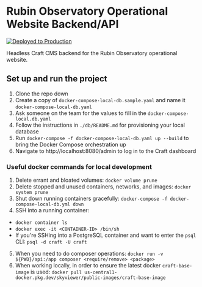 # Rubin Observatory Operational Website Backend/API

[![Deployed to Production](https://github.com/lsst-epo/rubin-obs-api/actions/workflows/build-and-push.yaml/badge.svg)](https://github.com/lsst-epo/rubin-obs-api/actions/workflows/build-and-push.yaml)

Headless Craft CMS backend for the Rubin Observatory operational website.

## Set up and run the project

1. Clone the repo down
2. Create a copy of `docker-compose-local-db.sample.yaml` and name it `docker-compose-local-db.yaml`
3. Ask someone on the team for the values to fill in the `docker-compose-local.db.yaml`
4. Follow the instructions in `./db/README.md` for provisioning your local database
5. Run `docker-compose -f docker-compose-local-db.yaml up --build` to bring the Docker Compose orchestration up
6. Navigate to http://localhost:8080/admin to log in to the Craft dashboard

### Useful docker commands for local development

1. Delete errant and bloated volumes: `docker volume prune`
2. Delete stopped and unused containers, networks, and images: `docker system prune`
2. Shut down running containers gracefully: `docker-compose -f docker-compose-local-db.yml down`
3. SSH into a running container:
* `docker container ls`
* `docker exec -it <CONTAINER-ID> /bin/sh`
* If you're SSHing into a PostgreSQL container and want to enter the `psql` CLI: `psql -d craft -U craft`
5. When you need to do composer operations: `docker run -v ${PWD}/api:/app composer <require/remove> <package>`
7. When working locally, in order to ensure the latest docker `craft-base-image` is used: `docker pull us-central1-docker.pkg.dev/skyviewer/public-images/craft-base-image`


